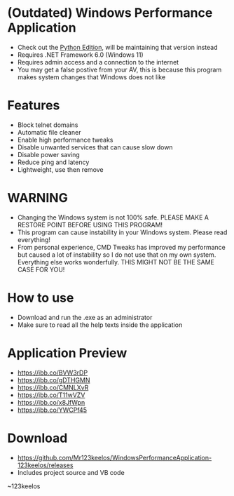 # (Outdated) Windows Performance Application
- Check out the [Python Edition](https://github.com/Mr123keelos/Win11PerformanceApp-Python), will be maintaining that version instead
- Requires .NET Framework 6.0 (Windows 11)
- Requires admin access and a connection to the internet
- You may get a false postive from your AV, this is because this program makes system changes that Windows does not like

# Features
- Block telnet domains
- Automatic file cleaner
- Enable high performance tweaks
- Disable unwanted services that can cause slow down
- Disable power saving
- Reduce ping and latency
- Lightweight, use then remove

# WARNING
- Changing the Windows system is not 100% safe. PLEASE MAKE A RESTORE POINT BEFORE USING THIS PROGRAM!
- This program can cause instability in your Windows system. Please read everything!
- From personal experience, CMD Tweaks has improved my performance but caused a lot of instability so I do not use that on my own system. Everything else works wonderfully. THIS MIGHT NOT BE THE SAME CASE FOR YOU!

# How to use
- Download and run the .exe as an administrator
- Make sure to read all the help texts inside the application

# Application Preview
- https://ibb.co/BVW3rDP
- https://ibb.co/gDTHGMN
- https://ibb.co/CMNLXvR
- https://ibb.co/T11wVZV
- https://ibb.co/x8JfWpn
- https://ibb.co/YWCPf45

# Download
- https://github.com/Mr123keelos/WindowsPerformanceApplication-123keelos/releases
- Includes project source and VB code

~123keelos
